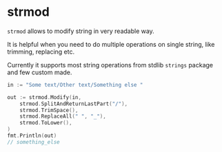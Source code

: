 # strmod

`strmod` allows to modify string in very readable way.

It is helpful when you need to do multiple operations on single string, like trimming, replacing etc.

Currently it supports most string operations from stdlib `strings` package and few custom made.

```Go
in := "Some text/Other text/Something else "

out := strmod.Modify(in,
	strmod.SplitAndReturnLastPart("/"),
	strmod.TrimSpace(),
	strmod.ReplaceAll(" ", "_"),
	strmod.ToLower(),
)
fmt.Println(out)
// something_else
```

